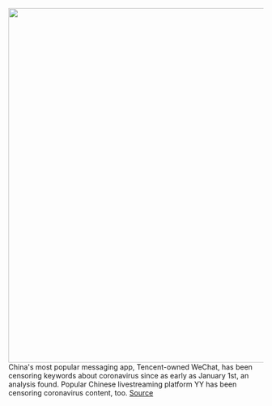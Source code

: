 <img src='https://cdn.vox-cdn.com/thumbor/4fCOno2v0g_ojchJald8fhHIO6k=/0x0:2040x1360/1200x800/filters:focal(857x517:1183x843)/cdn.vox-cdn.com/uploads/chorus_image/image/66431459/acastro_181126_1777_weChat_0003.0.jpg' width='700px' /><br/>
China's most popular messaging app, Tencent-owned WeChat, has been censoring keywords about coronavirus since as early as January 1st, an analysis found. Popular Chinese livestreaming platform YY has been censoring coronavirus content, too.
<a href='https://www.theverge.com/2020/3/3/21163844/wechat-yy-censoring-coronavirus-keywords-citizen-lab'> Source <a/>